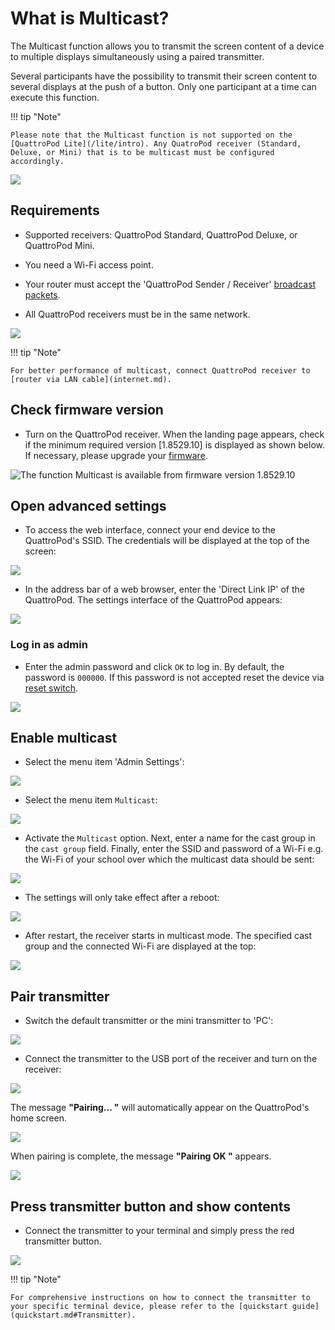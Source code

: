 # What is Multicast?

The Multicast function allows you to transmit the screen content of a device to multiple displays simultaneously using a paired transmitter. 

Several participants have the possibility to transmit their screen content to several displays at the push of a button. Only one participant at a time can execute this function.

!!! tip "Note"
    
	Please note that the Multicast function is not supported on the [QuattroPod Lite](/lite/intro). Any QuatroPod receiver (Standard, Deluxe, or Mini) that is to be multicast must be configured accordingly.
	
![](/assets/img/Multicast.png)

## Requirements

* Supported receivers: QuattroPod Standard, QuattroPod Deluxe, or QuattroPod Mini.

* You need a Wi-Fi access point.

* Your router must accept the 'QuattroPod Sender / Receiver' [broadcast packets](/ports.md).

* All QuattroPod receivers must be in the same network.

![](/assets/img/Broadcast_Packets.png) 

!!! tip "Note"
    
	For better performance of multicast, connect QuattroPod receiver to [router via LAN cable](internet.md).
	
## Check firmware version

* Turn on the QuattroPod receiver. When the landing page appears, check if the minimum required version [1.8529.10] is displayed as shown below. If necessary, please upgrade your [firmware](firmware-upgrade.md).

![The function Multicast is available from firmware version 1.8529.10](/assets/img/quattropod.landingpage.fw.png)

## Open advanced settings

* To access the web interface, connect your end device to the QuattroPod's SSID. The credentials will be displayed at the top of the screen:

![](/assets/img/quattropod.ssid.connect.png)

* In the address bar of a web browser, enter the 'Direct Link IP' of the QuattroPod. The settings interface of the QuattroPod appears:

![](/assets/img/quattropod_directIP.connect.png)

### Log in as admin

* Enter the admin password and click `OK` to log in. By default, the password is `000000`. If this password is not accepted reset the device via [reset switch](reset.md#hardreset).

![](/assets/img/QuattroPod-Login.png)

## Enable multicast

* Select the menu item 'Admin Settings':

![](/assets/img/quattropod.select.admin.png)

* Select the menu item `Multicast`:

![](/assets/img/multicast_option.png)

* Activate the `Multicast` option. Next, enter a name for the cast group in the `cast group` field. Finally, enter the SSID and password of a Wi-Fi e.g. the Wi-Fi of your school over which the multicast data should be sent:

![](/assets/img/Cast-Group.png)

* The settings will only take effect after a reboot:

![](/assets/img/restart.png)

* After restart, the receiver starts in multicast mode. The specified cast group and the connected Wi-Fi are displayed at the top:

![](/assets/img/Multicast_activated.png)

## Pair transmitter

* Switch the default transmitter or the mini transmitter to 'PC':

![](/assets/img/Transmitter_pair.png)

* Connect the transmitter to the USB port of the receiver and turn on the receiver:

![](/assets/img/Transmitter_pairing2.png)

The message **"Pairing... "** will automatically appear on the QuattroPod's home screen.

![](/assets/img/pairing.png)

When pairing is complete, the message **"Pairing OK "** appears.

![](/assets/img/pairing_ok.png)

## Press transmitter button and show contents

* Connect the transmitter to your terminal and simply press the red transmitter button. 

![](/assets/img/QSG-Mini.Transmitter.png)

!!! tip "Note"
    
	For comprehensive instructions on how to connect the transmitter to your specific terminal device, please refer to the [quickstart guide](quickstart.md#Transmitter).